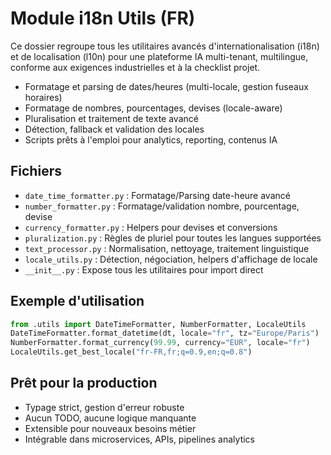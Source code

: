 # Module i18n Utils (FR)

Ce dossier regroupe tous les utilitaires avancés d'internationalisation (i18n) et de localisation (l10n) pour une plateforme IA multi-tenant, multilingue, conforme aux exigences industrielles et à la checklist projet.

- Formatage et parsing de dates/heures (multi-locale, gestion fuseaux horaires)
- Formatage de nombres, pourcentages, devises (locale-aware)
- Pluralisation et traitement de texte avancé
- Détection, fallback et validation des locales
- Scripts prêts à l'emploi pour analytics, reporting, contenus IA

## Fichiers
- `date_time_formatter.py` : Formatage/Parsing date-heure avancé
- `number_formatter.py` : Formatage/validation nombre, pourcentage, devise
- `currency_formatter.py` : Helpers pour devises et conversions
- `pluralization.py` : Règles de pluriel pour toutes les langues supportées
- `text_processor.py` : Normalisation, nettoyage, traitement linguistique
- `locale_utils.py` : Détection, négociation, helpers d'affichage de locale
- `__init__.py` : Expose tous les utilitaires pour import direct

## Exemple d'utilisation
```python
from .utils import DateTimeFormatter, NumberFormatter, LocaleUtils
DateTimeFormatter.format_datetime(dt, locale="fr", tz="Europe/Paris")
NumberFormatter.format_currency(99.99, currency="EUR", locale="fr")
LocaleUtils.get_best_locale("fr-FR,fr;q=0.9,en;q=0.8")
```

## Prêt pour la production
- Typage strict, gestion d'erreur robuste
- Aucun TODO, aucune logique manquante
- Extensible pour nouveaux besoins métier
- Intégrable dans microservices, APIs, pipelines analytics

